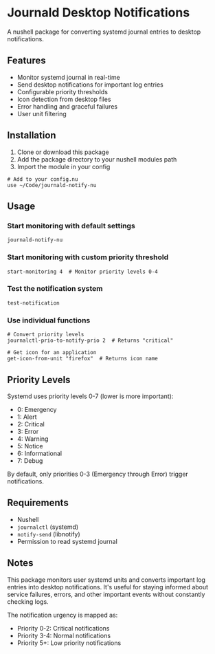 # Journald Desktop Notifications

A nushell package for converting systemd journal entries to desktop notifications.

## Features

- Monitor systemd journal in real-time
- Send desktop notifications for important log entries
- Configurable priority thresholds
- Icon detection from desktop files
- Error handling and graceful failures
- User unit filtering

## Installation

1. Clone or download this package
2. Add the package directory to your nushell modules path
3. Import the module in your config

```nushell
# Add to your config.nu
use ~/Code/journald-notify-nu
```

## Usage

### Start monitoring with default settings
```nushell
journald-notify-nu
```

### Start monitoring with custom priority threshold
```nushell
start-monitoring 4  # Monitor priority levels 0-4
```

### Test the notification system
```nushell
test-notification
```

### Use individual functions
```nushell
# Convert priority levels
journalctl-prio-to-notify-prio 2  # Returns "critical"

# Get icon for an application
get-icon-from-unit "firefox"  # Returns icon name
```

## Priority Levels

Systemd uses priority levels 0-7 (lower is more important):
- 0: Emergency
- 1: Alert  
- 2: Critical
- 3: Error
- 4: Warning
- 5: Notice
- 6: Informational
- 7: Debug

By default, only priorities 0-3 (Emergency through Error) trigger notifications.

## Requirements

- Nushell
- `journalctl` (systemd)
- `notify-send` (libnotify)
- Permission to read systemd journal

## Notes

This package monitors user systemd units and converts important log entries into desktop notifications. It's useful for staying informed about service failures, errors, and other important events without constantly checking logs.

The notification urgency is mapped as:
- Priority 0-2: Critical notifications
- Priority 3-4: Normal notifications  
- Priority 5+: Low priority notifications
